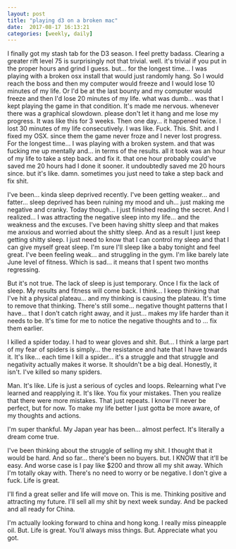 ```yaml
---
layout: post
title: "playing d3 on a broken mac"
date:  2017-08-17 16:13:21
categories: [weekly, daily]
---
```

I finally got my stash tab for the D3 season. I feel pretty badass. Clearing a greater rift level 75 is surprisingly not that trivial. well. it's trivial if you put in the proper hours and grind I guess. but... for the longest time... I was playing with a broken osx install that would just randomly hang. So I would reach the boss and then my computer would freeze and I would lose 10 minutes of my life. Or I'd be at the last bounty and my computer would freeze and then I'd lose 20 minutes of my life. what was dumb... was that I kept playing the game in that condition. It's made me nervous. whenever there was a graphical slowdown. please don't let it hang and me lose my progress. It was like this for 3 weeks. Then one day... it happened twice. I lost 30 minutes of my life consecutively. I was like. Fuck. This. Shit. and I fixed my OSX. since them the game never froze and I never lost progress. For the longest time... I was playing with a broken system. and that was fucking me up mentally and... in terms of the results. all it took was an hour of my life to take a step back. and fix it. that one hour probably could've saved me 20 hours had I done it sooner. it undoubtedly saved me 20 hours since. but it's like. damn. sometimes you just need to take a step back and fix shit.

I've been... kinda sleep deprived recently. I've been getting weaker... and fatter... sleep deprived has been ruining my mood and uh... just making me negative and cranky. Today though... I just finished reading the secret. And I realized... I was attracting the negative sleep into my life... and the weakness and the excuses. I've been having shitty sleep and that makes me anxious and worried about the shitty sleep. And as a result I just keep getting shitty sleep. I just need to know that I can control my sleep and that I can give myself great sleep. I'm sure I'll sleep like a baby tonight and feel great. I've been feeling weak... and struggling in the gym. I'm like barely late June level of fitness. Which is sad... it means that I spent two months regressing. 

But it's not true. The lack of sleep is just temporary. Once I fix the lack of sleep. My results and fitness will come back. I think... I keep thinking that I've hit a physical plateau... and my thinking is causing the plateau. It's time to remove that thinking. There's still some... negative thought patterns that I have... that I don't catch right away, and it just... makes my life harder than it needs to be. It's time for me to notice the negative thoughts and to ... fix them earlier.

I killed a spider today. I had to wear gloves and shit. But... I think a large part of my fear of spiders is simply... the resistance and hate that I have towards it.  It's like... each time I kill a spider... it's a struggle and that struggle and negativity actually makes it worse. It shouldn't be a big deal. Honestly, it isn't. I've killed so many spiders. 

Man. It's like. Life is just a serious of cycles and loops. Relearning what I've learned and reapplying it. It's like. You fix your mistakes. Then you realize that there were more mistakes. That just repeats. I know I'll never be perfect, but for now. To make my life better I just gotta be more aware, of my thoughts and actions.

I'm super thankful. My Japan year has been... almost perfect. It's literally a dream come true. 

I've been thinking about the struggle of selling my shit. I thought that it would be hard. And so far... there's been no buyers. but. I KNOW that it'll be easy. And worse case is I pay like $200 and throw all my shit away. Which I'm totally okay with. There's no need to worry or be negative. I don't give a fuck. Life is great.

I'll find a great seller and life will move on. This is me. Thinking positive and attracting my future. I'll sell all my shit by next week sunday. And be packed and all ready for China.

I'm actually looking forward to china and hong kong. I really miss pineapple oil. But. Life is great. You'll always miss things. But. Appreciate what you got.
